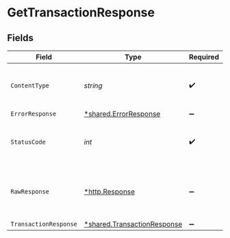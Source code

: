 # GetTransactionResponse


## Fields

| Field                                                                            | Type                                                                             | Required                                                                         | Description                                                                      |
| -------------------------------------------------------------------------------- | -------------------------------------------------------------------------------- | -------------------------------------------------------------------------------- | -------------------------------------------------------------------------------- |
| `ContentType`                                                                    | *string*                                                                         | :heavy_check_mark:                                                               | HTTP response content type for this operation                                    |
| `ErrorResponse`                                                                  | [*shared.ErrorResponse](../../../pkg/models/shared/errorresponse.md)             | :heavy_minus_sign:                                                               | Error                                                                            |
| `StatusCode`                                                                     | *int*                                                                            | :heavy_check_mark:                                                               | HTTP response status code for this operation                                     |
| `RawResponse`                                                                    | [*http.Response](https://pkg.go.dev/net/http#Response)                           | :heavy_minus_sign:                                                               | Raw HTTP response; suitable for custom response parsing                          |
| `TransactionResponse`                                                            | [*shared.TransactionResponse](../../../pkg/models/shared/transactionresponse.md) | :heavy_minus_sign:                                                               | OK                                                                               |
